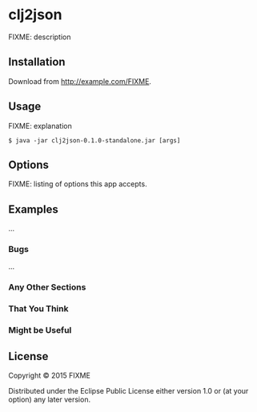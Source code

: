 # clj2json

FIXME: description

## Installation

Download from http://example.com/FIXME.

## Usage

FIXME: explanation

    $ java -jar clj2json-0.1.0-standalone.jar [args]

## Options

FIXME: listing of options this app accepts.

## Examples

...

### Bugs

...

### Any Other Sections
### That You Think
### Might be Useful

## License

Copyright © 2015 FIXME

Distributed under the Eclipse Public License either version 1.0 or (at
your option) any later version.
